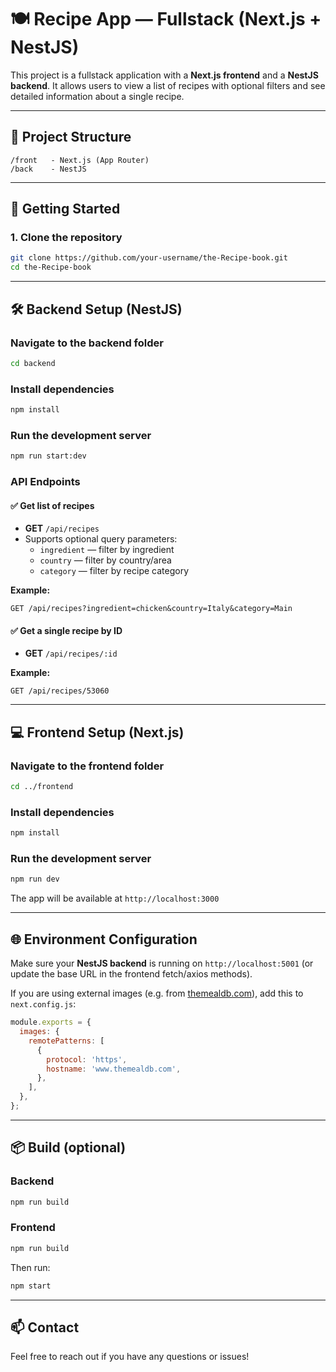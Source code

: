# 🍽 Recipe App — Fullstack (Next.js + NestJS)

This project is a fullstack application with a **Next.js frontend** and a **NestJS backend**. It allows users to view a list of recipes with optional filters and see detailed information about a single recipe.

---

## 📁 Project Structure

```
/front   - Next.js (App Router)
/back    - NestJS
```

---

## 🚀 Getting Started

### 1. Clone the repository

```bash
git clone https://github.com/your-username/the-Recipe-book.git
cd the-Recipe-book
```

---

## 🛠 Backend Setup (NestJS)

### Navigate to the backend folder

```bash
cd backend
```

### Install dependencies

```bash
npm install
```

### Run the development server

```bash
npm run start:dev
```

### API Endpoints

#### ✅ Get list of recipes

- **GET** `/api/recipes`
- Supports optional query parameters:
  - `ingredient` — filter by ingredient
  - `country` — filter by country/area
  - `category` — filter by recipe category

**Example:**
```
GET /api/recipes?ingredient=chicken&country=Italy&category=Main
```

#### ✅ Get a single recipe by ID

- **GET** `/api/recipes/:id`

**Example:**
```
GET /api/recipes/53060
```

---

## 💻 Frontend Setup (Next.js)

### Navigate to the frontend folder

```bash
cd ../frontend
```

### Install dependencies

```bash
npm install
```

### Run the development server

```bash
npm run dev
```

The app will be available at `http://localhost:3000`

---

## 🌐 Environment Configuration

Make sure your **NestJS backend** is running on `http://localhost:5001` (or update the base URL in the frontend fetch/axios methods).

If you are using external images (e.g. from [themealdb.com](https://www.themealdb.com)), add this to `next.config.js`:

```js
module.exports = {
  images: {
    remotePatterns: [
      {
        protocol: 'https',
        hostname: 'www.themealdb.com',
      },
    ],
  },
};
```

---

## 📦 Build (optional)

### Backend

```bash
npm run build
```

### Frontend

```bash
npm run build
```

Then run:

```bash
npm start
```

---

## 📫 Contact

Feel free to reach out if you have any questions or issues!
